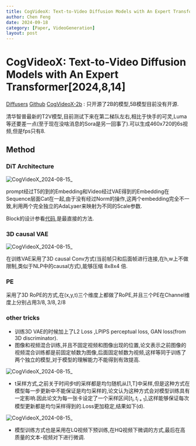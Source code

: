 ```yaml
---
title: CogVideoX: Text-to-Video Diffusion Models with An Expert Transformer
author: Chen Feng
date: 2024-09-18
category: [Paper, VideoGeneration]
layout: post
---
```


# CogVideoX: Text-to-Video Diffusion Models with An Expert Transformer[2024,8,14]

[Diffusers](https://github.com/huggingface/diffusers/blob/0c1e63bd11a5746db8933111a962854fa9b36582/src/diffusers/pipelines/cogvideo/pipeline_cogvideox.py)
[Github](https://github.com/THUDM/CogVideo)
[CogVideoX-2b](https://huggingface.co/THUDM/CogVideoX-2b) : 只开源了2B的模型,5B模型目前没有开源.

清华智普最新的T2V模型,目前测试下来在第二梯队左右,相比于快手的可灵,Luma等还要差一点(至于现在没啥消息的Sora是另一回事了).可以生成460x720的6s视频,但是fps只有8.

## Method

### DiT Architecture

![CogVideoX_2024-08-15_](https://s2.loli.net/2024/08/15/lC6HVvcRysBEmQM.png)

prompt经过T5的到的Embedding和Video经过VAE得到的Embedding在Sequence层面Cat在一起,由于没有经过Norm的操作,这两个embedding完全不一致,利用两个完全独立的AdaLyaer来映射为不同的Scale参数.

Block的设计参看[代码](https://github.com/huggingface/diffusers/blob/0c1e63bd11a5746db8933111a962854fa9b36582/src/diffusers/models/transformers/cogvideox_transformer_3d.py),是最直接的方法.

### 3D causal VAE

![CogVideoX_2024-08-15_](https://s2.loli.net/2024/08/15/bohPeTjKBylzca3.png)

在训练VAE采用了3D causal Conv方式(当前帧只和后面帧进行连接,在h,w上不做限制,类似于NLP中的causal方式),能够压缩 8x8x4 倍.

### PE

采用了3D RoPE的方式,在(x,y,t)三个维度上都做了RoPE,并且三个PE在Channel维度上分别占用$3/8,3/8,2/8$

### other tricks

- 训练3D VAE的时候加上了L2 Loss ,LPIPS perceptual loss, GAN loss(from 3D discriminator).
- 图像和视频混合训练,并且不固定视频和图像出现的位置,论文表示之前图像的视频混合训练都是前固定帧数为图像,后面固定帧数为视频,这样等同于训练了两个独立的模型,对于模型的理解能力不能得到有效提高.

![CogVideoX_2024-08-15_](https://s2.loli.net/2024/08/15/jEetqPRwGVv8Hzb.png)

- t采样方式,之前关于时间步t的采样都是均匀随机从[1,T]中采样,但是这种方式在模型每一步更新中不能保证是均匀采样的,论文认为这种方式会对模型训练具有一定影响.因此论文为每一张卡设定了一个采样区间$[t_i,t_{i+1}]$,这样能够保证每次模型更新都是均匀采样得到的.Loss更加稳定,结果如下(d).

![CogVideoX_2024-08-15_](https://s2.loli.net/2024/08/15/bCfL5wDF2jkOMeA.png)

- 模型训练方式也是采用在LQ视频下预训练,在HQ视频下微调的方式,最后在高质量的文本-视频对下进行微调.

